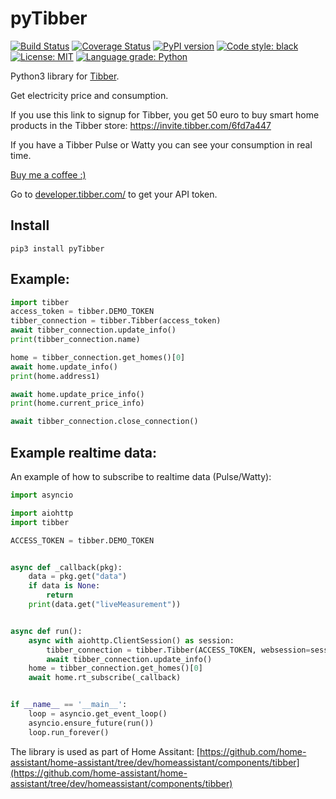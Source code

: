 # pyTibber 
[![Build Status](https://travis-ci.org/Danielhiversen/pyTibber.svg?branch=master)](https://travis-ci.org/Danielhiversen/pyTibber)
[![Coverage Status](https://coveralls.io/repos/github/Danielhiversen/pyTibber/badge.svg?branch=master)](https://coveralls.io/github/Danielhiversen/pyTibber?branch=master)
[![PyPI version](https://badge.fury.io/py/pyTibber.svg)](https://badge.fury.io/py/pyTibber) 
<a href="https://github.com/ambv/black"><img alt="Code style: black" src="https://img.shields.io/badge/code%20style-black-000000.svg"></a>
<a href="https://github.com/ambv/black/blob/master/LICENSE"><img alt="License: MIT" src="https://black.readthedocs.io/en/stable/_static/license.svg"></a>
[![Language grade: Python](https://img.shields.io/lgtm/grade/python/g/Danielhiversen/pyTibber.svg?logo=lgtm&logoWidth=18)](https://lgtm.com/projects/g/Danielhiversen/pyTibber/context:python)


Python3 library for [Tibber](https://tibber.com/).

Get electricity price and consumption.

If you use this link to signup for Tibber, you get 50 euro to buy smart home products in the Tibber store: https://invite.tibber.com/6fd7a447 

If you have a Tibber Pulse or Watty you can see your consumption in real time.

[Buy me a coffee :)](http://paypal.me/dahoiv)


Go to [developer.tibber.com/](https://developer.tibber.com/) to get your API token.

## Install
```
pip3 install pyTibber
```

## Example:

```python
import tibber
access_token = tibber.DEMO_TOKEN
tibber_connection = tibber.Tibber(access_token)
await tibber_connection.update_info()
print(tibber_connection.name)

home = tibber_connection.get_homes()[0]
await home.update_info()
print(home.address1)

await home.update_price_info()
print(home.current_price_info)

await tibber_connection.close_connection()
```


## Example realtime data:

An example of how to subscribe to realtime data (Pulse/Watty):

```python
import asyncio

import aiohttp
import tibber

ACCESS_TOKEN = tibber.DEMO_TOKEN


async def _callback(pkg):
    data = pkg.get("data")
    if data is None:
        return
    print(data.get("liveMeasurement"))


async def run():
    async with aiohttp.ClientSession() as session:
        tibber_connection = tibber.Tibber(ACCESS_TOKEN, websession=session)
        await tibber_connection.update_info()
    home = tibber_connection.get_homes()[0]
    await home.rt_subscribe(_callback)


if __name__ == '__main__':
    loop = asyncio.get_event_loop()
    asyncio.ensure_future(run())
    loop.run_forever()
```

The library is used as part of Home Assitant: [https://github.com/home-assistant/home-assistant/tree/dev/homeassistant/components/tibber](https://github.com/home-assistant/home-assistant/tree/dev/homeassistant/components/tibber)
